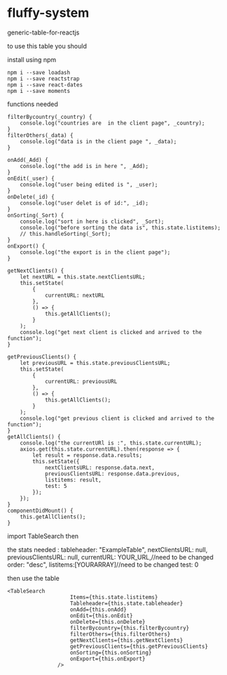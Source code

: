 # fluffy-system
generic-table-for-reactjs

to use this table you should 


install using npm 

	npm i --save loadash
	npm i --save reactstrap
	npm i --save react-dates
	npm i --save moments

functions needed 


	filterBycountry(_country) {
		console.log("countries are  in the client page", _country);
	}
	filterOthers(_data) {
		console.log("data is in the client page ", _data);
	}

	onAdd(_Add) {
		console.log("the add is in here ", _Add);
	}
	onEdit(_user) {
		console.log("user being edited is ", _user);
	}
	onDelete(_id) {
		console.log("user delet is of id:", _id);
	}
	onSorting(_Sort) {
		console.log("sort in here is clicked", _Sort);
		console.log("before sorting the data is", this.state.listitems);
		// this.handleSorting(_Sort);
	}
	onExport() {
		console.log("the export is in the client page");
	}

	getNextClients() {
		let nextURL = this.state.nextClientsURL;
		this.setState(
			{
				currentURL: nextURL
			},
			() => {
				this.getAllClients();
			}
		);
		console.log("get next client is clicked and arrived to the function");
	}

	getPreviousClients() {
		let previousURL = this.state.previousClientsURL;
		this.setState(
			{
				currentURL: previousURL
			},
			() => {
				this.getAllClients();
			}
		);
		console.log("get previous client is clicked and arrived to the function");
	}
	getAllClients() {
		console.log("the currentURl is :", this.state.currentURL);
		axios.get(this.state.currentURL).then(response => {
			let result = response.data.results;
			this.setState({
				nextClientsURL: response.data.next,
				previousClientsURL: response.data.previous,
				listitems: result,
				test: 5
			});
		});
	}
	componentDidMount() {
		this.getAllClients();
	}
	
	
import TableSearch 
then 

the stats needed :
				tableheader: "ExampleTable",
			nextClientsURL: null,
			previousClientsURL: null,
			currentURL: YOUR_URL,//need to be changed
			order: "desc",
			listitems:[YOURARRAY]//need to be changed
			test: 0
	
then use the table 
	
	<TableSearch
						Items={this.state.listitems}
						Tableheader={this.state.tableheader}
						onAdd={this.onAdd}
						onEdit={this.onEdit}
						onDelete={this.onDelete}
						filterBycountry={this.filterBycountry}
						filterOthers={this.filterOthers}
						getNextClients={this.getNextClients}
						getPreviousClients={this.getPreviousClients}
						onSorting={this.onSorting}
						onExport={this.onExport}
					/>
